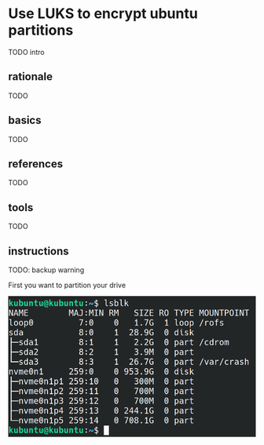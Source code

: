 # Use LUKS to encrypt ubuntu partitions
TODO intro

## rationale
TODO

## basics
TODO

## references
TODO

## tools
TODO

## instructions
TODO: backup warning

First you want to partition your drive

![starting point](01_starting_point.png)



[encrypting disks on ubuntu]: https://medium.com/@chrishantha/encrypting-disks-on-ubuntu-19-04-b50bfc65182a
[arch lvm on luks]: https://wiki.archlinux.org/index.php/Dm-crypt/Encrypting_an_entire_system#LVM_on_LUKS
[arch wipe disk]: todo
